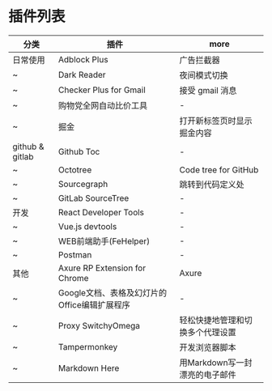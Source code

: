# 插件列表

| 分类            | 插件                                         | more                             |
| --------------- | -------------------------------------------- | -------------------------------- |
| 日常使用        | Adblock Plus                                 | 广告拦截器                       |
| ~               | Dark Reader                                  | 夜间模式切换                     |
| ~               | Checker Plus for Gmail                       | 接受 gmail 消息                  |
| ~               | 购物党全网自动比价工具                       | -                                |
| ~               | 掘金                                         | 打开新标签页时显示掘金内容       |
| github & gitlab | Github Toc                                   | -                                |
| ~               | Octotree                                     | Code tree for GitHub             |
| ~               | Sourcegraph                                  | 跳转到代码定义处                 |
| ~               | GitLab SourceTree                            | -                                |
| 开发            | React Developer Tools                        | -                                |
| ~               | Vue.js devtools                              | -                                |
| ~               | WEB前端助手(FeHelper)                        | -                                |
| ~               | Postman                                      | -                                |
| 其他            | Axure RP Extension for Chrome                | Axure                            |
| ~               | Google文档、表格及幻灯片的Office编辑扩展程序 | -                                |
| ~               | Proxy SwitchyOmega                           | 轻松快捷地管理和切换多个代理设置 |
| ~               | Tampermonkey                                 | 开发浏览器脚本                   |
| ~               | Markdown Here                                | 用Markdown写一封漂亮的电子邮件   |